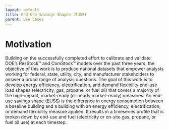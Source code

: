 ```yaml
---
layout: default
title: End-Use Savings Shapes (EUSS)
parent: Use Cases
---
```


# Motivation
Building on the successfully completed effort to calibrate and validate DOE’s ResStock™ and ComStock™ models over the past three years, the objective of this work is to produce national datasets that empower analysts working for federal, state, utility, city, and manufacturer stakeholders to answer a broad range of analysis questions. The goal of this work is to develop energy efficiency, electrification, and demand flexibility end-use load shapes (electricity, gas, propane, or fuel oil) that covers a majority of the high-impact, market-ready (or nearly market-ready) measures. An end-use savings shape (EUSS) is the difference in energy consumption between a baseline building and a building with an energy efficiency, electrification, or demand flexibility measure applied.  It results in a timeseries profile that is broken down by end-use and fuel (electricity or on-site gas, propane, or fuel oil use) at each timestep.